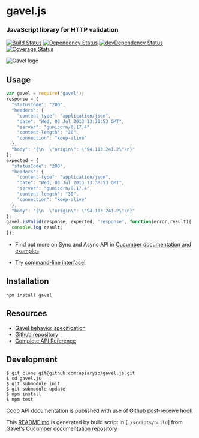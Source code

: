 # gavel.js
### JavaScript library for HTTP validation

[![Build Status](https://travis-ci.org/apiaryio/gavel.js.svg?branch=master)](https://travis-ci.org/apiaryio/gavel.js)
[![Dependency Status](https://david-dm.org/apiaryio/gavel.js.svg)](https://david-dm.org/apiaryio/gavel.js)
[![devDependency Status](https://david-dm.org/apiaryio/gavel.js/dev-status.svg)](https://david-dm.org/apiaryio/gavel.js#info=devDependencies)
[![Coverage Status](https://coveralls.io/repos/apiaryio/gavel.js/badge.svg)](https://coveralls.io/r/apiaryio/gavel.js)


![Gavel logo](https://raw.github.com/apiaryio/gavel/master/img/gavel.png)


## Usage

```javascript
var gavel = require('gavel');
response = {
  "statusCode": "200",
  "headers": {
    "content-type": "application/json",
    "date": "Wed, 03 Jul 2013 13:30:53 GMT",
    "server": "gunicorn/0.17.4",
    "content-length": "30",
    "connection": "keep-alive"
  },
  "body": "{\n  \"origin\": \"94.113.241.2\"\n}"
};
expected = {
  "statusCode": "200",
  "headers": {
    "content-type": "application/json",
    "date": "Wed, 03 Jul 2013 13:30:53 GMT",
    "server": "gunicorn/0.17.4",
    "content-length": "30",
    "connection": "keep-alive"
  },
  "body": "{\n  \"origin\": \"94.113.241.2\"\n}"
};
gavel.isValid(response, expected, 'response', function(error,result){
  console.log result;
});
```

- Find out more on Sync and Async API in [Cucumber documentation and examples](https://www.relishapp.com/apiary/gavel/docs/node-js/)

- Try [command-line interface](https://www.relishapp.com/apiary/gavel/docs/command-line-interface)!

## Installation

```shell
npm install gavel
```

## Resources

- [Gavel behavior specification](https://www.relishapp.com/apiary/gavel/docs)
- [Github repository](https://github.com/apiaryio/gavel.js)
- [Complete API Reference](http://coffeedoc.info/github/apiaryio/gavel.js/master/)

## Development

```shell
$ git clone git@github.com:apiaryio/gavel.js.git
$ cd gavel.js
$ git submodule init
$ git submodule update
$ npm install
$ npm test
```

[Codo][codo] API documentation is published with use of [Github post-receive hook](https://help.github.com/articles/post-receive-hooks)

This [README.md][Readme] is generated by build script in [`./scripts/build`] from [Gavel's Cucumber documentation repository][SpecRepo]

[Readme]: https://github.com/apiaryio/gavel.js/blob/master/README.md
[Codo]: https://github.com/netzpirat/codo
[SpecRepo]: https://github.com/apiaryio/gavel/tree/master/node_js



